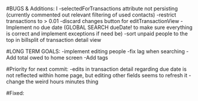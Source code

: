 #BUGS & Additions:  I
-selectedForTransactions attribute not persisting (currently commented out relevant filtering of used contacts)
-restrict transactions to > 0.01
-discard changes button for editTransactionView
-Implement no due date (GLOBAL SEARCH dueDate! to make sure everything is correct and implement exceptions if need be)
-sort unpaid people to the top in billsplit of transaction detail view

#LONG TERM GOALS: 
-implement editing people
-fix lag when searching
-Add total owed to home screen
-Add tags

#Priority for next commit: 
-edits in transaction detail regarding due date is not reflected within home page, but editing other fields seems to refresh it
-change the weird hours minutes thing


#Fixed: 

